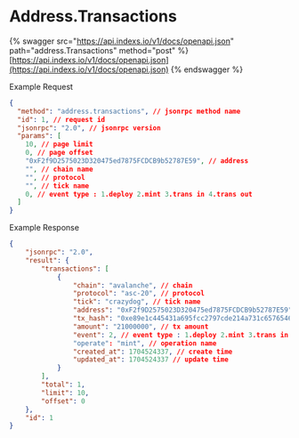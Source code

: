 # Address.Transactions

{% swagger src="https://api.indexs.io/v1/docs/openapi.json" path="address.Transactions" method="post" %}
[https://api.indexs.io/v1/docs/openapi.json](https://api.indexs.io/v1/docs/openapi.json)
{% endswagger %}

Example Request

```json
{
  "method": "address.transactions", // jsonrpc method name
  "id": 1, // request id
  "jsonrpc": "2.0", // jsonrpc version
  "params": [
    10, // page limit
    0, // page offset
    "0xF2f9D2575023D320475ed7875FCDCB9b52787E59", // address
    "", // chain name
    "", // protocol
    "", // tick name
    0, // event type : 1.deploy 2.mint 3.trans in 4.trans out
  ]
}
```

Example Response

```json
{
    "jsonrpc": "2.0",
    "result": {
        "transactions": [
            {
                "chain": "avalanche", // chain
                "protocol": "asc-20", // protocol 
                "tick": "crazydog", // tick name
                "address": "0xF2f9D2575023D320475ed7875FCDCB9b52787E59", // address
                "tx_hash": "0xe89e1c445431a695fcc2797cde214a731c65765468e6095672fb0cbe8f8a6fdd", // tx hash
                "amount": "21000000", // tx amount
                "event": 2, // event type : 1.deploy 2.mint 3.trans in 4.trans out
                "operate": "mint", // operation name
                "created_at": 1704524337, // create time
                "updated_at": 1704524337 // update time
            }
        ],
        "total": 1,
        "limit": 10,
        "offset": 0
    },
    "id": 1
}
```
